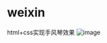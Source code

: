 # weixin
html+css实现手风琴效果
![image](https://github.com/MaiEmily/map/blob/master/public/image/20190528145810708.png)
